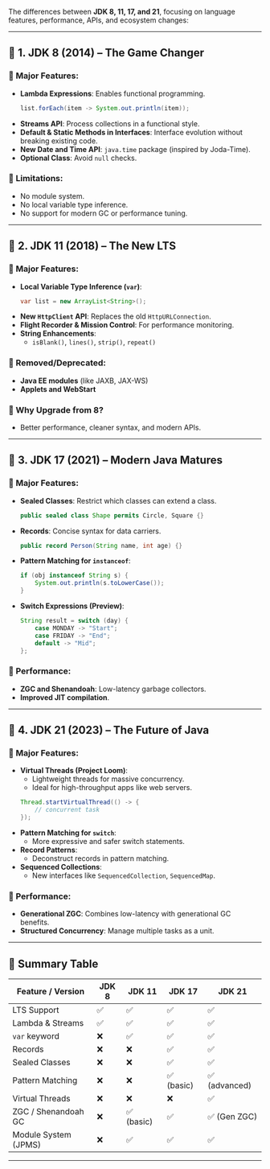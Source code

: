 The differences between **JDK 8, 11, 17, and 21**, focusing on language features, performance, APIs, and ecosystem changes:

---

## 🧱 1. **JDK 8 (2014) – The Game Changer**
### 🔹 Major Features:
- **Lambda Expressions**: Enables functional programming.
  ```java
  list.forEach(item -> System.out.println(item));
  ```
- **Streams API**: Process collections in a functional style.
- **Default & Static Methods in Interfaces**: Interface evolution without breaking existing code.
- **New Date and Time API**: `java.time` package (inspired by Joda-Time).
- **Optional Class**: Avoid `null` checks.

### 🔹 Limitations:
- No module system.
- No local variable type inference.
- No support for modern GC or performance tuning.

---

## 🧱 2. **JDK 11 (2018) – The New LTS**
### 🔹 Major Features:
- **Local Variable Type Inference (`var`)**:
  ```java
  var list = new ArrayList<String>();
  ```
- **New `HttpClient` API**: Replaces the old `HttpURLConnection`.
- **Flight Recorder & Mission Control**: For performance monitoring.
- **String Enhancements**:
  - `isBlank()`, `lines()`, `strip()`, `repeat()`

### 🔹 Removed/Deprecated:
- **Java EE modules** (like JAXB, JAX-WS)
- **Applets and WebStart**

### 🔹 Why Upgrade from 8?
- Better performance, cleaner syntax, and modern APIs.

---

## 🧱 3. **JDK 17 (2021) – Modern Java Matures**
### 🔹 Major Features:
- **Sealed Classes**: Restrict which classes can extend a class.
  ```java
  public sealed class Shape permits Circle, Square {}
  ```
- **Records**: Concise syntax for data carriers.
  ```java
  public record Person(String name, int age) {}
  ```
- **Pattern Matching for `instanceof`**:
  ```java
  if (obj instanceof String s) {
      System.out.println(s.toLowerCase());
  }
  ```
- **Switch Expressions (Preview)**:
  ```java
  String result = switch (day) {
      case MONDAY -> "Start";
      case FRIDAY -> "End";
      default -> "Mid";
  };
  ```

### 🔹 Performance:
- **ZGC and Shenandoah**: Low-latency garbage collectors.
- **Improved JIT compilation**.

---

## 🧱 4. **JDK 21 (2023) – The Future of Java**
### 🔹 Major Features:
- **Virtual Threads (Project Loom)**:
  - Lightweight threads for massive concurrency.
  - Ideal for high-throughput apps like web servers.
  ```java
  Thread.startVirtualThread(() -> {
      // concurrent task
  });
  ```
- **Pattern Matching for `switch`**:
  - More expressive and safer switch statements.
- **Record Patterns**:
  - Deconstruct records in pattern matching.
- **Sequenced Collections**:
  - New interfaces like `SequencedCollection`, `SequencedMap`.

### 🔹 Performance:
- **Generational ZGC**: Combines low-latency with generational GC benefits.
- **Structured Concurrency**: Manage multiple tasks as a unit.

---

## 🧭 Summary Table

| Feature / Version         | JDK 8       | JDK 11      | JDK 17      | JDK 21      |
|---------------------------|-------------|-------------|-------------|-------------|
| LTS Support               | ✅          | ✅          | ✅          | ✅          |
| Lambda & Streams          | ✅          | ✅          | ✅          | ✅          |
| `var` keyword             | ❌          | ✅          | ✅          | ✅          |
| Records                   | ❌          | ❌          | ✅          | ✅          |
| Sealed Classes            | ❌          | ❌          | ✅          | ✅          |
| Pattern Matching          | ❌          | ❌          | ✅ (basic)  | ✅ (advanced)|
| Virtual Threads           | ❌          | ❌          | ❌          | ✅          |
| ZGC / Shenandoah GC       | ❌          | ✅ (basic)  | ✅          | ✅ (Gen ZGC)|
| Module System (JPMS)      | ❌          | ✅          | ✅          | ✅          |

---
